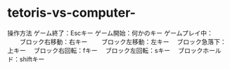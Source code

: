 # tetoris-vs-computer-

操作方法
ゲーム終了：Escキー
ゲーム開始：何かのキー
ゲームプレイ中：
　　ブロック右移動：右キー
　　ブロック左移動：左キー
  　ブロック急落下：上キー
  　ブロック右回転：fキー
  　ブロック左回転：sキー
  　ブロックホールド：shiftキー



